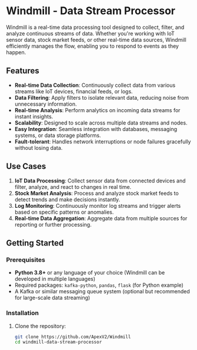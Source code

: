 # Windmill - Data Stream Processor

Windmill is a real-time data processing tool designed to collect, filter, and analyze continuous streams of data. Whether you're working with IoT sensor data, stock market feeds, or other real-time data sources, Windmill efficiently manages the flow, enabling you to respond to events as they happen. 

## Features

- **Real-time Data Collection**: Continuously collect data from various streams like IoT devices, financial feeds, or logs.
- **Data Filtering**: Apply filters to isolate relevant data, reducing noise from unnecessary information.
- **Real-time Analysis**: Perform analytics on incoming data streams for instant insights.
- **Scalability**: Designed to scale across multiple data streams and nodes.
- **Easy Integration**: Seamless integration with databases, messaging systems, or data storage platforms.
- **Fault-tolerant**: Handles network interruptions or node failures gracefully without losing data.

## Use Cases

1. **IoT Data Processing**: Collect sensor data from connected devices and filter, analyze, and react to changes in real time.
2. **Stock Market Analysis**: Process and analyze stock market feeds to detect trends and make decisions instantly.
3. **Log Monitoring**: Continuously monitor log streams and trigger alerts based on specific patterns or anomalies.
4. **Real-time Data Aggregation**: Aggregate data from multiple sources for reporting or further processing.

## Getting Started

### Prerequisites

- **Python 3.8+** or any language of your choice (Windmill can be developed in multiple languages)
- Required packages: `kafka-python`, `pandas`, `flask` (for Python example)
- A Kafka or similar messaging queue system (optional but recommended for large-scale data streaming)

### Installation

1. Clone the repository:

   ```bash
   git clone https://github.com/ApexV2/Windmill
   cd windmill-data-stream-processor
